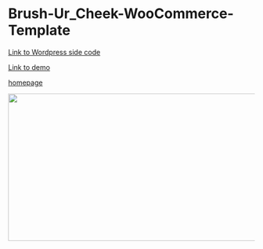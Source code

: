 # Brush-Ur_Cheek-WooCommerce-Template



[Link to Wordpress side code](https://github.com/dawidwojcik476/BrushUrCheek-WooCommerce-Template-Wordpress-Side)

[Link to demo](https://dawidwojcik476.github.io/Brush-Ur_Cheek-WooCommerce-Template)


[homepage](https://user-images.githubusercontent.com/69675993/111916413-19990000-8a7b-11eb-908e-7eccacd163d0.png)



<p align="center">
  <img width="560" height="300" src="https://user-images.githubusercontent.com/69675993/111916413-19990000-8a7b-11eb-908e-7eccacd163d0.png">
</p>

